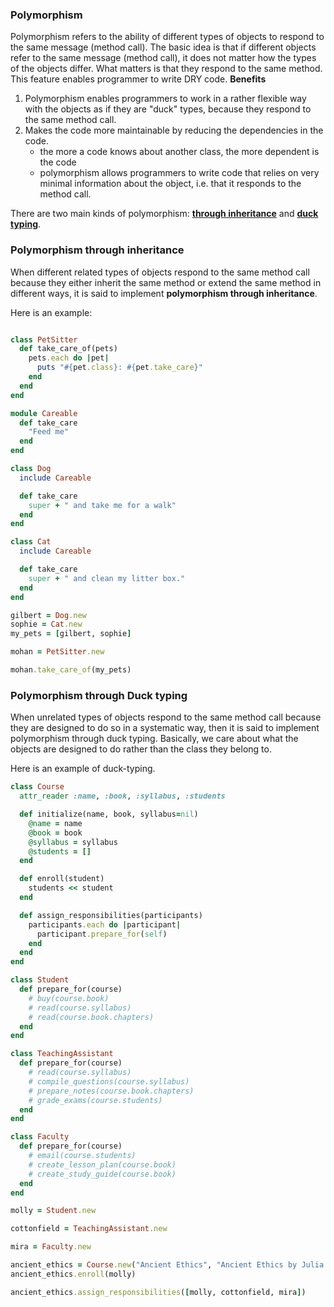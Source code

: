 ### Polymorphism

Polymorphism refers to the ability of different types of objects to respond to the same message (method call). The basic idea is that if different objects refer to the same message (method call), it does not matter how the types of the objects differ. What matters is that they respond to the same method. This feature enables programmer to write DRY code.
  **Benefits**
  1. Polymorphism enables programmers to work in a rather flexible way with the objects as if they are "duck" types, because they respond to the same method call.
  2. Makes the code more maintainable by reducing the dependencies in the code.
      * the more a code knows about another class, the more dependent is the code
      * polymorphism allows programmers to write code that relies on very minimal information about the object, i.e. that it responds to the method call.

There are two main kinds of polymorphism: [__through inheritance__](#polymorphism-through-inheritance) and [__duck typing__](#polymorphism-through-duck-typing).

### Polymorphism through inheritance

When different related types of objects respond to the same method call because they either inherit the same method or extend the same method in different ways, it is said to implement __polymorphism through inheritance__.

Here is an example:

```ruby

class PetSitter
  def take_care_of(pets)
    pets.each do |pet|
      puts "#{pet.class}: #{pet.take_care}"
    end
  end
end

module Careable
  def take_care
    "Feed me"
  end
end

class Dog
  include Careable

  def take_care
    super + " and take me for a walk"
  end
end

class Cat
  include Careable

  def take_care
    super + " and clean my litter box."
  end
end

gilbert = Dog.new
sophie = Cat.new
my_pets = [gilbert, sophie]

mohan = PetSitter.new

mohan.take_care_of(my_pets)
```

### Polymorphism through Duck typing

When unrelated types of objects respond to the same method call because they are designed to do so in a systematic way, then it is said to implement polymorphism through duck typing. Basically, we care about what the objects are designed to do rather than the class they belong to.

Here is an example of duck-typing.

```ruby
class Course
  attr_reader :name, :book, :syllabus, :students

  def initialize(name, book, syllabus=nil)
    @name = name
    @book = book
    @syllabus = syllabus
    @students = []
  end

  def enroll(student)
    students << student
  end

  def assign_responsibilities(participants)
    participants.each do |participant|
      participant.prepare_for(self)
    end
  end
end

class Student
  def prepare_for(course)
    # buy(course.book)
    # read(course.syllabus)
    # read(course.book.chapters)
  end
end

class TeachingAssistant
  def prepare_for(course)
    # read(course.syllabus)
    # compile_questions(course.syllabus)
    # prepare_notes(course.book.chapters)
    # grade_exams(course.students)
  end
end

class Faculty
  def prepare_for(course)
    # email(course.students)
    # create_lesson_plan(course.book)
    # create_study_guide(course.book)
  end
end

molly = Student.new

cottonfield = TeachingAssistant.new

mira = Faculty.new

ancient_ethics = Course.new("Ancient Ethics", "Ancient Ethics by Julia Annas")
ancient_ethics.enroll(molly)

ancient_ethics.assign_responsibilities([molly, cottonfield, mira])
```
